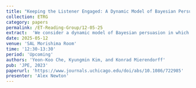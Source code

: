 ```yaml
---
title: "Keeping the Listener Engaged: A Dynamic Model of Bayesian Persuasion"
collection: ETRG
category: papers
permalink: /ET-Reading-Group/12-05-25
extract:  'We consider a dynamic model of Bayesian persuasion in which information takes time and is costly for the sender to generate and for the receiver to process, and neither player can commit to their future actions. Persuasion may totally collapse in a Markov perfect equilibrium of this game. However, for persuasion costs sufficiently small, a version of a folk theorem holds: outcomes that approximate Kamenica and Gentzkow’s sender-optimal persuasion as well as full revelation and everything in between are obtained in Markov perfect equilibrium as the cost vanishes.'
date: 2025-05-12
venue: 'SAL Morishima Room'
time: '12:30-13:30'
period: 'Upcoming'
authors: 'Yeon-Koo Che, Kyungmin Kim, and Konrad Mierendorff'
pub: 'JPE, 2023'
paperurl: 'https://www.journals.uchicago.edu/doi/abs/10.1086/722985'
presenter: 'Alex Newton'
---
```

